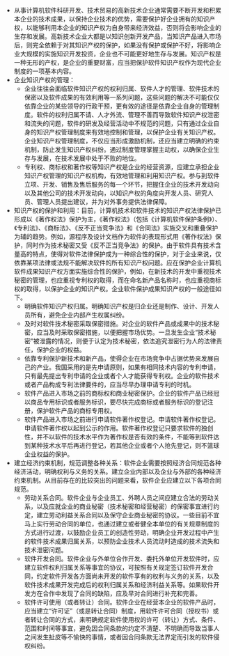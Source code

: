 - 从事计算机软件科研开发、技术贸易的高新技术企业通常需要不断开发和积累本企业的技术成果，以保持企业技术的优势，需要保护好企业拥有的知识产权，以能够利用本企业的知识产权为自身带来经济效益，否则将会影响企业的生存和发展。高新技术企业大都是以知识创新开发产品，当知识产品进入市场后，则完全依赖于对其知识产权的保护，如果没有保护或保护不好，将影响企业大规模的实施知识开发投资，企业也不可能更好地生存与发展。知识产权是一种无形的产权，是企业的重要财富，应当把保护软件知识产权作为现代企业制度的一项基本内容。
- 企业知识产权的管理：
	- 企业往往会面临软件知识产权的权利归属、软件人才的管理、软件技术的保密以及软件成果的有效利用等一系列问题，这些问题的解决不可能仅仅依靠企业的某些领导的行政干预，更有效的途径是依靠企业自身的管理制度。软件的权利归属不请、人才外流、管理不善而导致软件知识产权泄密和流失的问题，软件的研发及经营活动中不规范的问题，只有通过企业自身的知识产权管理制度来有效地控制和管理，以保护企业有关知识产权。企业知识产权管理制度，不仅应当形成激励机制，还应当建立明确的约束机制，防止发生知识产权纠纷。通过制度管理掌握主动权，以确保企业生存与发展，在技术发展中处于不败的地位。
	- 专利权、商标权和著作权等知识产权是企业的经营资源，应建立承担企业知识产权管理的知识产权机构，有效地管理和利用知识产权。参与到软件立项、开发、销售及售后服务的每一个环节，把握住企业的技术开发动向以及其他公司的技术开发动向，以知识产权的角度向开发人员、研究人员、管理人员提出建议，并为对外事务提供法律保障。
- 知识产权的保护和利用：目前，计算机技术和软件技术的知识产权法律保护已形成以《著作权法》保护为主，《著作权法》（包括《计算机软件保护条例》）、《专利法》、《商标法》、《反不正当竞争法》和《合同法》实施交叉和重叠保护为辅的趋势。例如，源程序及设计文档作为软件的表现形式用《著作权法》保护，同时作为技术秘密又受《反不正当竞争法》的保护。由于软件具有技术含量高的特点，使得对软件法律保护成为一种综合性的保护，对于企业来说，仅依靠某项法律或法规不能解决软件的所有知识产权问题。应在保护企业计算机软件成果知识产权方面实施综合性的保护，例如，在新技术的开发中重视技术秘密的管理，也应重视专利权的取得，而在命名新产品名称时，也应重视商标权的取得，以保护企业的知识产权。企业软件保护成果知识产权的一般途径如下。
	- 明确软件知识产权归属。明确知识产权是归企业还是制作、设计、开发人员所有，避免企业内部产生权属纠纷。
	- 及时对软件技术秘密采取保密措施。对企业的软件产品或成果中的技术秘密，应当及时采取保密措施，以便把握市场优势。一旦发生企业“技术秘密”被泄露的情况，则便于认定为技术秘密，依法追究泄密行为人的法律责任，保护企业的权益。
	- 依靠专利保护新技术和新产品，使得企业在市场竞争中占据优势来发展自己的产业。我国采用的是先申请原则，如果有相同技术内容的专利申请，只有最先提出专利申请的企业或者个人才能获得专利权。企业的软件技术或者产品构成专利法律要件的，应当尽早办理申请专利的时机。
	- 软件产品进入市场之前的商标权和商业秘密保护。企业的软件产品已经冠以商品专用标识或者服务标识，要尽快完成商标或者服务标识的登记注册，保护软件产品的商标专用权。
	- 软件产品进入市场之前进行申请软件著作权登记。申请软件著作权登记。申请软件著作权以起到公示的作用。软件著作权登记只要求软件的独创性，并不以软件的技术水平作为著作权是否有效的条件，不能等到软件达到某种技术水平后再进行登记，若其他企业或者个人抢先登记，则不篮球企业权益的保护。
- 建立经济约束机制，规范调整各种关系：软件企业需要按照经济合同规范各种经济活动，明确权利与义务的关系。建立企业内部以及企业与外部的各种经济约束机制。从目前存在的比较突出的问题来看，软件企业应建立以下各项合同规范。
	- 劳动关系合同。软件企业与企业员工、外聘人员之间应建立合法的劳动关系，以及应就企业的商业秘密（技术秘密和经营秘密）的保密事宜进行约定，建立劳动利益关系合同以及保守企业商业秘密的协议。一些目前不宜马上实行劳动合同的单位，也通过建立或者健全本单位的有关规章制度的方式进行过渡，以鼓励企业员工的创造性劳动，明确企业开发过程中产生的软件技术成果归属关系，以预防企业技术人员流动时造成的技术流失和技术泄密问题。
	- 软件开发合同。软件企业与外单位合作开发、委托外单位开发软件时，应建立软件权利归属关系等事宜的协议，可按照有关规定签订软件开发合同，约定软件开发各方面尚未开发的软件享有的权利与义务的关系，以及软件技术成果开发完成后的权利归属关系和经济利益关系等。如果软件开发方在合作中发现了合同的缺陷，应及早对合同进行补充和完善。
	- 软件许可使用（或者转让）合同。软件企业在经营本企业的软件产品时，应当建立“许可证”（或是转让合同）制度，用软件许可合同（授权书）或者转让合同的方式，来明确规定软件使用权的许可（转让）方式、条件、范围和时间等事宜，避免因合同条款的约定不清楚、不明确而导致当事人之间发生扯皮等不愉快的事情，或者因合同条款无法界定而引发的软件侵权纠纷。